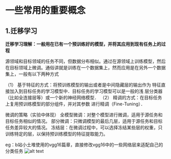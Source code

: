 # 一些常用的重要概念
## 1.迁移学习
**迁移学习理解：一般用在已有一个预训练好的模型，并将其应用到现有任务上的过程**


源领域和目标领域的任务不同，但数据分布相似。通过在源领域上训练模型，然后在目标领域上微调。通俗讲就是训练在一个数据集上，然而应用是在另外一个数据集上，一般有以下两种方式

（1） 基于特征的方式：将预训练模型的输出或者是中间隐藏层的输出作为 特征直接加入到目标任务的学习模型中．目标任务的学习模型可以是一般的浅 层分类器（比如全连接层等）或一个新的神经网络模型．
（2） 精调的方式：在目标任务上复用预训练模型的部分组件，并对其参数 进行精调（Fine-Tuning）．

微调的策略（实验中体现）
全模型微调：对整个模型进行微调，适用于源任务和目标任务相似的情况。
部分微调：只微调模型的最后几层，适用于源任务和目标任务差异较大的情况。
冻结层：在微调过程中，可以选择冻结某些层的权重，只训练特定的层，以保持预训练模型的特征提取能力。

eg：b站小土堆使用的vgg16篇章，直接修改vgg16中的一些网络层来适配自己的分类任务
![alt text](https://i-blog.csdnimg.cn/blog_migrate/ce9540e5341406eeefe0de35e410807a.png)